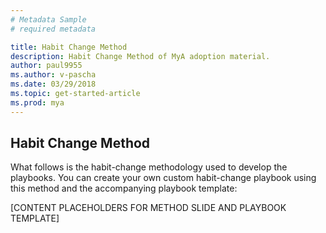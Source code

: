 ```yaml
---
# Metadata Sample
# required metadata

title: Habit Change Method
description: Habit Change Method of MyA adoption material. 
author: paul9955
ms.author: v-pascha
ms.date: 03/29/2018
ms.topic: get-started-article
ms.prod: mya
---
```


## Habit Change Method

What follows is the habit-change methodology used to develop the playbooks.  You can create your own custom habit-change playbook using this method and the accompanying playbook template:

[CONTENT PLACEHOLDERS FOR METHOD SLIDE AND PLAYBOOK TEMPLATE]